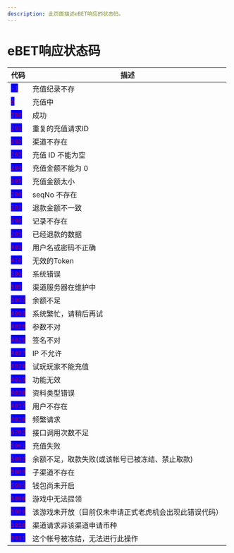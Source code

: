 ```yaml
---
description: 此页面描述eBET响应的状态码。
---
```


# eBET响应状态码

| 代码                                                                  | 描述                          |
| ------------------------------------------------------------------- | --------------------------- |
| <mark style="color:purple;background-color:blue;">**`-1`**</mark>   | 充值纪录不存                      |
| <mark style="color:purple;background-color:blue;">**`0`**</mark>    | 充值中                         |
| <mark style="color:purple;background-color:blue;">**`200`**</mark>  | 成功                          |
| <mark style="color:purple;background-color:blue;">**`201`**</mark>  | 重复的充值请求ID                   |
| <mark style="color:purple;background-color:blue;">**`202`**</mark>  | 渠道不存在                       |
| <mark style="color:purple;background-color:blue;">**`203`**</mark>  | 充值 ID 不能为空                  |
| <mark style="color:purple;background-color:blue;">**`204`**</mark>  | 充值金额不能为 0                   |
| <mark style="color:purple;background-color:blue;">**`205`**</mark>  | 充值金额太小                      |
| <mark style="color:purple;background-color:blue;">**`206`**</mark>  | seqNo 不存在                   |
| <mark style="color:purple;background-color:blue;">**`207`**</mark>  | 退款金额不一致                     |
| <mark style="color:purple;background-color:blue;">**`208`**</mark>  | 记录不存在                       |
| <mark style="color:purple;background-color:blue;">**`209`**</mark>  | 已经退款的数据                     |
| <mark style="color:purple;background-color:blue;">**`401`**</mark>  | 用户名或密码不正确                   |
| <mark style="color:purple;background-color:blue;">**`410`**</mark>  | 无效的Token                    |
| <mark style="color:purple;background-color:blue;">**`500`**</mark>  | 系统错误                        |
| <mark style="color:purple;background-color:blue;">**`505`**</mark>  | 渠道服务器在维护中                   |
| <mark style="color:purple;background-color:blue;">**`1003`**</mark> | 余额不足                        |
| <mark style="color:purple;background-color:blue;">**`4003`**</mark> | 系统繁忙，请稍后再试                  |
| <mark style="color:purple;background-color:blue;">**`4025`**</mark> | 参数不对                        |
| <mark style="color:purple;background-color:blue;">**`4026`**</mark> | 签名不对                        |
| <mark style="color:purple;background-color:blue;">**`4027`**</mark> | IP 不允许                      |
| <mark style="color:purple;background-color:blue;">**`4028`**</mark> | 试玩玩家不能充值                    |
| <mark style="color:purple;background-color:blue;">**`4029`**</mark> | 功能无效                        |
| <mark style="color:purple;background-color:blue;">**`4030`**</mark> | 资料类型错误                      |
| <mark style="color:purple;background-color:blue;">**`4037`**</mark> | 用户不存在                       |
| <mark style="color:purple;background-color:blue;">**`4038`**</mark> | 频繁请求                        |
| <mark style="color:purple;background-color:blue;">**`4202`**</mark> | 接口调用次数不足                    |
| <mark style="color:purple;background-color:blue;">**`5001`**</mark> | 充值失败                        |
| <mark style="color:purple;background-color:blue;">**`5002`**</mark> | 余额不足，取款失败(或该帐号已被冻结、禁止取款)    |
| <mark style="color:purple;background-color:blue;">**`5003`**</mark> | 子渠道不存在                      |
| <mark style="color:purple;background-color:blue;">**`5005`**</mark> | 钱包尚未开启                      |
| <mark style="color:purple;background-color:blue;">**`5006`**</mark> | 游戏中无法提领                     |
| <mark style="color:purple;background-color:blue;">**`5009`**</mark> | 该游戏未开放（目前仅未申请正式老虎机会出现此错误代码） |
| <mark style="color:purple;background-color:blue;">**`5010`**</mark> | 渠道请求非该渠道申请币种                |
| <mark style="color:purple;background-color:blue;">**`5011`**</mark> | 这个帐号被冻结，无法进行此操作             |
